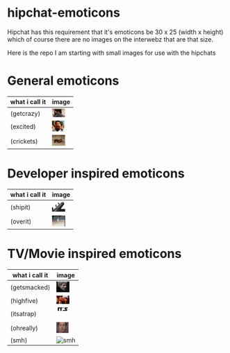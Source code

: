 hipchat-emoticons
=================
Hipchat has this requirement that it's emoticons be 30 x 25 (width x height) which of course there are no images on the interwebz that are that size.

Here is the repo I am starting with small images for use with the hipchats

General emoticons
=================

what i call it  | image
------------- | -------------
(getcrazy)  | ![getcrazy](general/get_crazy.gif) 
(excited)  | ![excited](general/excited.gif) 
(crickets)  | ![crickets](general/crickets.gif) 

Developer inspired emoticons
=================

what i call it  | image
------------- | -------------
(shipit)  | ![shipit](dev/ship_it.gif) 
(overit)  | ![overit](dev/over_it.gif) 

TV/Movie inspired emoticons
=================

what i call it  | image
------------- | -------------
(getsmacked)  | ![getsmacked](tv_n_movies/get_smacked.gif) 
(highfive)  | ![highfive](tv_n_movies/highfive.gif) 
(itsatrap)  | ![itsatrap](tv_n_movies/itsatrap.gif) 
(ohreally)  | ![ohreally](tv_n_movies/ohrly.gif) 
(smh)  | ![smh](smh.gif) 

